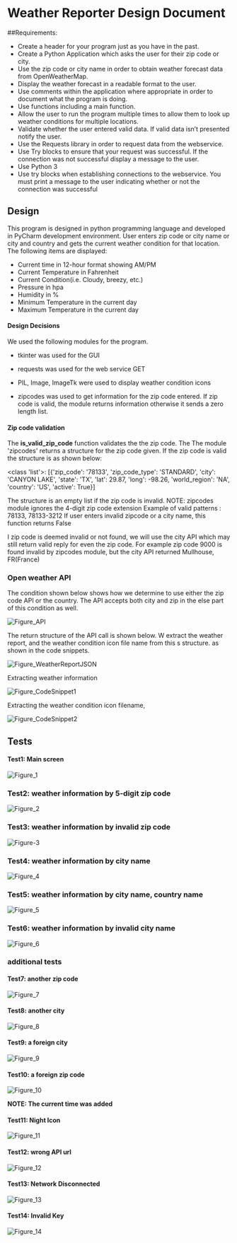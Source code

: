 # Weather Reporter Design Document
##Requirements:
- Create a header for your program just as you have in the past.
- Create a Python Application which asks the user for their zip code or city.
- Use the zip code or city name in order to obtain weather forecast data from OpenWeatherMap.
- Display the weather forecast in a readable format to the user.
- Use comments within the application where appropriate in order to document what the program is doing.
- Use functions including a main function.
- Allow the user to run the program multiple times to allow them to look up weather conditions for multiple locations.
- Validate whether the user entered valid data. If valid data isn’t presented notify the user.
- Use the Requests library in order to request data from the webservice.
- Use Try blocks to ensure that your request was successful. If the connection was not successful display a message to the user.
- Use Python 3
- Use try blocks when establishing connections to the webservice. You must print a message to the user indicating whether or not the connection was successful
## Design
This program is designed in python programming language and developed in PyCharm development environment. User enters zip code or city name or 
city and country and gets the current weather condition for that location. The following items are displayed:
- Current time in 12-hour format showing AM/PM
- Current Temperature in Fahrenheit
- Current Condition(i.e. Cloudy, breezy, etc.)
- Pressure in hpa
- Humidity in %
- Minimum Temperature in the current day
- Maximum Temperature in the current day

#### Design Decisions
We used the following modules for the program.

- tkinter was used for the GUI

- requests was used for the web service GET

- PIL, Image, ImageTk were used to display weather condition icons

- zipcodes was used to get information for the zip code entered. If zip code is valid, the module
returns information otherwise it sends a zero length list.

#### Zip code validation
The **is_valid_zip_code** function validates the the zip code. The The module 'zipcodes' returns a structure for the zip
code given. If the zip code is valid the structure is as shown below:

<class 'list'>: [{'zip_code': '78133', 'zip_code_type': 'STANDARD', 'city': 'CANYON LAKE', 'state': 'TX',
'lat': 29.87, 'long': -98.26, 'world_region': 'NA', 'country': 'US', 'active': True}]

The structure is an empty list if the zip code is invalid.
NOTE: zipcodes module ignores the 4-digit zip code extension
Example of valid patterns : 78133, 78133-3212
If user enters invalid zipcode or a city name, this function returns False

I zip code is deemed invalid or not found, we will use the city API
which may still return valid reply for even the zip code.
For example zip code 9000 is found invalid by zipcodes module, but the city API
returned Mullhouse, FR(France)

### Open weather API
The condition shown below shows how we determine to use either the zip code API or the country. 
The API accepts both city and zip in the else part of this condition as well. 

![Figure_API](Doc/WeatherReporter_OpenWeatherAPI.png)

The return structure of the API call is shown below. W extract the weather report, and the weather 
condition icon file name from this s structure. as shown in the code snippets.

![Figure_WeatherReportJSON](Doc/WeatherReporter_WeatherReportJSON.png)

Extracting weather information

![Figure_CodeSnippet1](Doc/WeatherReporter_CodeSnippet1.png)
 
 Extracting the weather condition icon filename,
 
![Figure_CodeSnippet2](Doc/WeatherReporter_CodeSnippet2.png)
## Tests
#### Test1: Main screen
![Figure_1](Doc/WeatherReporter_main_screen.png)

### Test2: weather information by 5-digit zip code
![Figure_2](Doc/WeatherReporter_zipcode.png)

### Test3: weather information by invalid zip code
![Figure-3](Doc/WeatherReporter_InvalidZipCode.png)

### Test4: weather information by city name
![Figure_4](Doc/WeatherReporter_city.png)

### Test5: weather information by city name, country name
![Figure_5](Doc/WeatherReporter_city_and_Country.png)

### Test6: weather information by invalid city name
![Figure_6](Doc/WeatherReporter_invalid_city.png)

### additional tests
#### Test7: another zip code
![Figure_7](Doc/WeatherReporter_AnotherZip.png)

#### Test8: another city
![Figure_8](Doc/WeatherReporter_AnotherCity.png)

#### Test9: a foreign city
![Figure_9](Doc/WeatherReporter_ForeigCity.png)

#### Test10: a foreign zip code
![Figure_10](Doc/WeatherReporter_ForeigZipCode.png)


**NOTE: The current time was added**

#### Test11: Night Icon
![Figure_11](Doc/WeatherReporter_NightIcon.png)

#### Test12: wrong API url
![Figure_12](Doc/WeatherReporter_WrongURL.png)

#### Test13: Network Disconnected
![Figure_13](Doc/WeatherReporter_NetworkDisconnected.png)

#### Test14: Invalid Key
![Figure_14](Doc/WeatherReporter_InvalidKey.png)